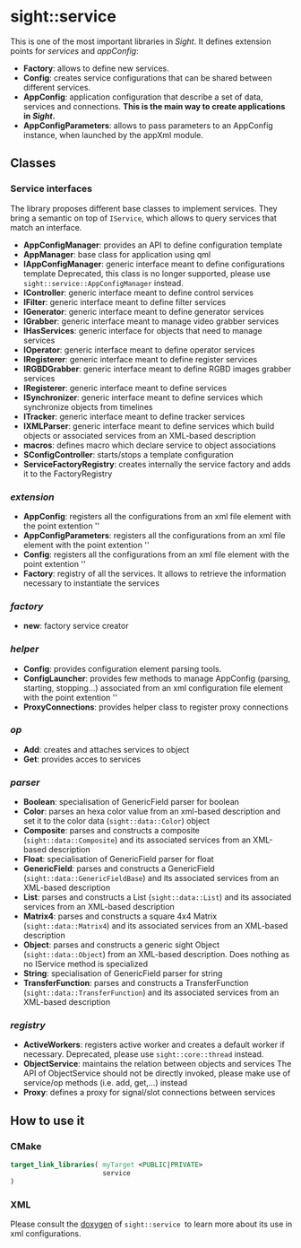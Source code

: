 # sight::service

This is one of the most important libraries in _Sight_. It defines extension points for _services_ and _appConfig_:
- **Factory**: allows to define new services.
- **Config**: creates service configurations that can be shared between different services.
- **AppConfig**: application configuration that describe a set of data, services and connections. **This is the main way to create applications in _Sight_.**
- **AppConfigParameters**: allows to pass parameters to an AppConfig instance, when launched by the appXml module.

## Classes

### Service interfaces

The library proposes different base classes to implement services. They bring a semantic on top of `IService`, which allows to query services that match an interface.

- **AppConfigManager**: provides an API to define configuration template
- **AppManager**: base class for application using qml
- **IAppConfigManager**: generic interface meant to define configurations template
Deprecated, this class is no longer supported, please  use `sight::service::AppConfigManager` instead.
- **IController**: generic interface meant to define control services
- **IFilter**: generic interface meant to define filter services
- **IGenerator**: generic interface meant to define generator services
- **IGrabber**: generic interface meant to manage video grabber services
- **IHasServices**: generic interface for objects that need to manage services
- **IOperator**: generic interface meant to define operator services
- **IRegisterer**: generic interface meant to define register services
- **IRGBDGrabber**: generic interface meant to define RGBD images grabber services
- **IRegisterer**: generic interface meant to define services
- **ISynchronizer**: generic interface meant to define services which synchronize objects from timelines
- **ITracker**: generic interface meant to define tracker services
- **IXMLParser**: generic interface meant to define services which build objects or associated services from an XML-based description
- **macros**: defines macro which declare service to object associations
- **SConfigController**: starts/stops a template configuration
- **ServiceFactoryRegistry**: creates internally the service factory and adds it to the FactoryRegistry

### _extension_

- **AppConfig**: registers all the configurations from an xml file element with the point extention '<appConfig>'
- **AppConfigParameters**: registers all the configurations from an xml file element with the point extention '<AppConfigParameters>'
- **Config**: registers all the configurations from an xml file element with the point extention '<config>'
- **Factory**: registry of all the services. It allows to retrieve the information necessary to instantiate the services

### _factory_

- **new**: factory service creator

### _helper_

- **Config**: provides configuration element parsing tools.
- **ConfigLauncher**: provides few methods to manage AppConfig (parsing, starting, stopping...) associated from an xml configuration file element with the point extention '<appConfig>'
- **ProxyConnections**: provides helper class to register proxy connections

### _op_

- **Add**: creates and attaches services to object
- **Get**: provides acces to services

### _parser_

- **Boolean**: specialisation of GenericField parser for boolean
- **Color**: parses an hexa color value from an xml-based description and set it to the color data (`sight::data::Color`) object
- **Composite**: parses and constructs a composite (`sight::data::Composite`) and its associated services from an XML-based description
- **Float**: specialisation of GenericField parser for float
- **GenericField**: parses and constructs a GenericField (`sight::data::GenericFieldBase`) and its associated services from an XML-based description
- **List**: parses and constructs a List (`sight::data::List`) and its associated services from an XML-based description
- **Matrix4**: parses and constructs a square 4x4 Matrix (`sight::data::Matrix4`) and its associated services from an XML-based description
- **Object**: parses and constructs a generic sight Object (`sight::data::Object`) from an XML-based description. Does nothing as no IService method is specialized
- **String**: specialisation of GenericField parser for string
- **TransferFunction**: parses and constructs a TransferFunction (`sight::data::TransferFunction`) and its associated services from an XML-based description

### _registry_

- **ActiveWorkers**: registers active worker and creates a default worker if necessary. 
Deprecated, please use `sight::core::thread` instead.
- **ObjectService**:  maintains the relation between objects and services
 The API of ObjectService should not be directly invoked, please make use of service/op methods (i.e. add, get,...) instead
- **Proxy**: defines a proxy for signal/slot connections between services

## How to use it

### CMake

```cmake
target_link_libraries( myTarget <PUBLIC|PRIVATE> 
                       service
)
```

### XML

Please consult the [doxygen](https://sight.pages.ircad.fr/sight) of `sight::service `to learn more about its use in xml configurations.